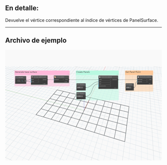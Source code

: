 ## En detalle:
Devuelve el vértice correspondiente al índice de vértices de PanelSurface.
___
## Archivo de ejemplo

![GetVertex](./Autodesk.DesignScript.Geometry.PanelSurface.GetVertex_img.jpg)
